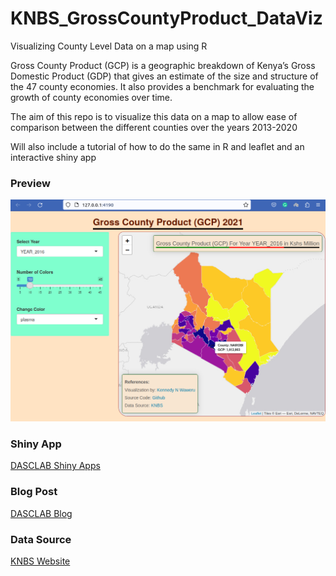 # KNBS_GrossCountyProduct_DataViz
Visualizing County Level Data on a map using R

Gross County Product (GCP) is a geographic breakdown of Kenya’s Gross Domestic Product (GDP) that gives
an estimate of the size and structure of the 47 county economies. It also provides a benchmark for evaluating
the growth of county economies over time.

The aim of this repo is to visualize this data on a map to allow ease of comparison between the different counties over the years 2013-2020

Will also include a tutorial of how to do the same in R and leaflet and an interactive shiny app

### Preview
![Gross County Product Viz](gcp-viz-app-screenshot.png)

### Shiny App
[DASCLAB Shiny Apps](https://dasclab.uonbi.ac.ke/shiny/knbs-gcp-shiny-app/)

### Blog Post
[DASCLAB Blog](https://dasclab.uonbi.ac.ke/analytics/blog/visualizing-map-data-with-ggplot-and-leaflet)

### Data Source
<a  target="_blank" href="https://www.knbs.or.ke/download/gross-county-product-gcp-2021/">KNBS Website</a>
